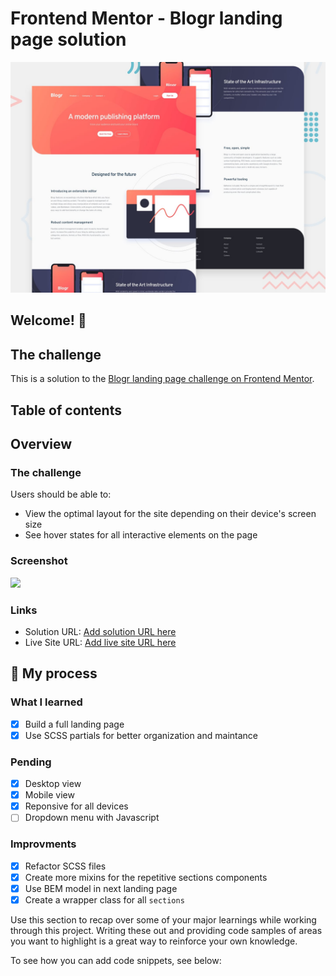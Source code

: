 # Frontend Mentor - Blogr landing page solution
![Design preview for the Blogr landing page coding challenge](./design/desktop-preview.jpg)


## Welcome! 👋
## The challenge

This is a solution to the [Blogr landing page challenge on Frontend Mentor](https://www.frontendmentor.io/challenges/blogr-landing-page-EX2RLAApP). 

## Table of contents


## Overview

### The challenge

Users should be able to:

- View the optimal layout for the site depending on their device's screen size
- See hover states for all interactive elements on the page

### Screenshot

![](./screenshot.jpg)


### Links

- Solution URL: [Add solution URL here](https://your-solution-url.com)
- Live Site URL: [Add live site URL here](https://your-live-site-url.com)

## 🧠 My process


### What I learned
- [X] Build a full landing page
- [X] Use SCSS partials for better organization and maintance

### Pending
- [X] Desktop view
- [X] Mobile view
- [X] Reponsive for all devices
- [ ] Dropdown menu with Javascript

### Improvments
- [X] Refactor SCSS files
- [X] Create more mixins for the repetitive sections components
- [X] Use BEM model in next landing page
- [X] Create a wrapper class for all ```sections```

Use this section to recap over some of your major learnings while working through this project. Writing these out and providing code samples of areas you want to highlight is a great way to reinforce your own knowledge.

To see how you can add code snippets, see below:

